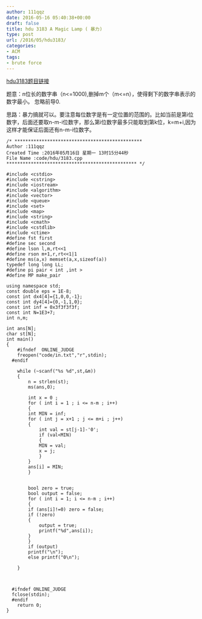 ```yaml
---
author: 111qqz
date: 2016-05-16 05:40:38+00:00
draft: false
title: hdu 3183 A Magic Lamp ( 暴力)
type: post
url: /2016/05/hdu3183/
categories:
- ACM
tags:
- brute force
---
```


[hdu3183题目链接](http://acm.hdu.edu.cn/showproblem.php?pid=3183)



题意：n位长的数字串（n<=1000),删掉m个（m<=n），使得剩下的数字串表示的数字最小。 忽略前导0.

思路：暴力搞就可以。要注意每位数字是有一定位置的范围的。比如当前是第i位数字，后面还要取n-m-i位数字，那么第i位数字最多只能取到第k位，k=m+i,因为这样才能保证后面还有n-m-i位数字。



 

    
    /* ***********************************************
    Author :111qqz
    Created Time :2016年05月16日 星期一 13时15分44秒
    File Name :code/hdu/3183.cpp
    ************************************************ */
    
    #include <cstdio>
    #include <cstring>
    #include <iostream>
    #include <algorithm>
    #include <vector>
    #include <queue>
    #include <set>
    #include <map>
    #include <string>
    #include <cmath>
    #include <cstdlib>
    #include <ctime>
    #define fst first
    #define sec second
    #define lson l,m,rt<<1
    #define rson m+1,r,rt<<1|1
    #define ms(a,x) memset(a,x,sizeof(a))
    typedef long long LL;
    #define pi pair < int ,int >
    #define MP make_pair
    
    using namespace std;
    const double eps = 1E-8;
    const int dx4[4]={1,0,0,-1};
    const int dy4[4]={0,-1,1,0};
    const int inf = 0x3f3f3f3f;
    const int N=1E3+7;
    int n,m;
    
    int ans[N];
    char st[N];
    int main()
    {
    	#ifndef  ONLINE_JUDGE 
    	freopen("code/in.txt","r",stdin);
      #endif
    
    	while (~scanf("%s %d",st,&m))
    	{
    	    n = strlen(st);
    	    ms(ans,0);
    
    	    int x = 0 ;
    	    for ( int i = 1 ; i <= n-m ; i++)
    	    {
    		int MIN = inf;
    		for ( int j = x+1 ; j <= m+i ; j++)
    		{
    		    int val = st[j-1]-'0';
    		    if (val<MIN)
    		    {
    			MIN = val;
    			x = j;
    		    }
    		}
    		ans[i] = MIN;
    	    }
    
    	    
    	    bool zero = true;
    	    bool output = false;
    	    for ( int i = 1; i <= n-m ; i++)
    	    {
    		if (ans[i]!=0) zero = false;
    		if (!zero)
    		{
    		    output = true;
    		    printf("%d",ans[i]);
    		}
    	    }
    	    if (output)
    	    printf("\n");
    	    else printf("0\n");
    
    	}
    	
    	
    
      #ifndef ONLINE_JUDGE  
      fclose(stdin);
      #endif
        return 0;
    }
    



